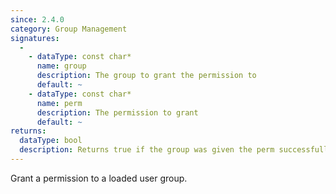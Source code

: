 ```yaml
---
since: 2.4.0
category: Group Management
signatures:
  -
    - dataType: const char*
      name: group
      description: The group to grant the permission to
      default: ~
    - dataType: const char*
      name: perm
      description: The permission to grant
      default: ~
returns:
  dataType: bool
  description: Returns true if the group was given the perm successfully or already had the permission.
---
```


Grant a permission to a loaded user group.
